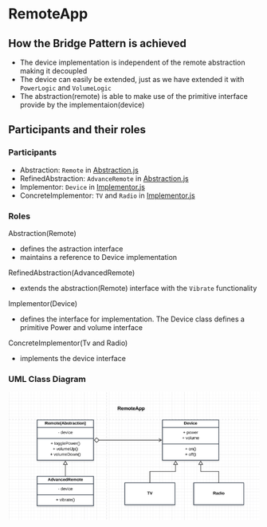 # RemoteApp

## How the Bridge Pattern is achieved
- The device implementation is independent of the remote abstraction making it decoupled
- The device can easily be extended, just as we have extended it with `PowerLogic` and `VolumeLogic`
- The abstraction(remote) is able to make use of the primitive interface provide by the implementaion(device)

## Participants and their roles
### Participants
- Abstraction: ```Remote``` in [Abstraction.js](./Abstraction.js)
- RefinedAbstraction: ```AdvanceRemote``` in [Abstraction.js](./Abstraction.js)
- Implementor: ```Device``` in [Implementor.js](./Implementor.js)
- ConcreteImplementor: ```TV``` and ```Radio``` in [Implementor.js](./Implementor.js)

### Roles
Abstraction(Remote)
- defines the astraction interface
- maintains a reference to Device implementation

RefinedAbstraction(AdvancedRemote)
- extends the abstraction(Remote) interface with the `Vibrate` functionality

Implementor(Device)
- defines the interface for implementation. The Device class defines a primitive Power and volume interface

ConcreteImplementor(Tv and Radio)
- implements the device interface

### UML Class Diagram
![alt remoteApp](../umls/RMA_CL_UML.png)

